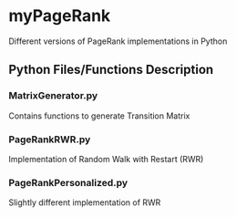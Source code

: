# myPageRank
Different versions of PageRank implementations in Python

## Python Files/Functions Description
### MatrixGenerator.py
Contains functions to generate Transition Matrix

### PageRankRWR.py
Implementation of Random Walk with Restart (RWR)

### PageRankPersonalized.py
Slightly different implementation of RWR
